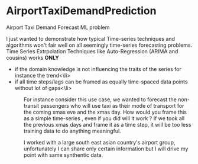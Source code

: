 # AirportTaxiDemandPrediction

Airport Taxi Demand Forecast ML problem 

I just wanted to demonstrate how typical Time-series techniques and algorithms won't fair well on all seemingly time-series forecasting problems. Time Series Extrpolation Techniques like Auto-Regression (ARIMA and cousins) works <b> ONLY </b>

<ul>
<li>if the domain knowledge is not influencing the traits of the series for instance the trend<\li>
<li>if all time steps/lags can be framed as equally time-spaced data points without lot of gaps<\li>
<ul>
  
For instance consider this use case, we wanted to forecast the non-transit passengers who will use taxi as their mode of transport for the coming xmas eve and the xmas day.
How would you frame this as a simple time-series , even if you did will it work ? If we took all the previous xmas days and frame it as a time step, it will be too less training data to do anything meaningful.

I worked with a large south east asian country's airport group, unfortunately I can share only certain information but I will drive my point with same synthentic data.
